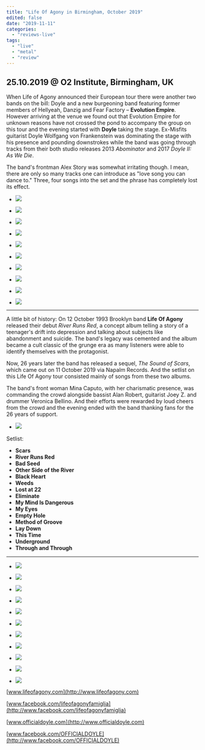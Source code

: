 ```yaml
---
title: "Life Of Agony in Birmingham, October 2019"
edited: false
date: "2019-11-11"
categories:
  - "reviews-live"
tags:
  - "live"
  - "metal"
  - "review"
---
```


## 25.10.2019 @ O2 Institute, Birmingham, UK

When Life of Agony announced their European tour there were another two bands on the bill: Doyle and a new burgeoning band featuring former members of Hellyeah, Danzig and Fear Factory – **Evolution Empire**. However arriving at the venue we found out that Evolution Empire for unknown reasons have not crossed the pond to accompany the group on this tour and the evening started with **Doyle** taking the stage. Ex-Misfits guitarist Doyle Wolfgang von Frankenstein was dominating the stage with his presence and pounding downstrokes while the band was going through tracks from their both studio releases 2013 _Abominator_ and 2017 _Doyle II: As We Die_.

The band's frontman Alex Story was somewhat irritating though. I mean, there are only so many tracks one can introduce as "love song you can dance to." Three, four songs into the set and the phrase has completely lost its effect.

- ![](https://www.hellbound.ca/wp-content/uploads/2019/11/Doyle.jpg)

- ![](https://www.hellbound.ca/wp-content/uploads/2019/11/Doyle01.jpg)

- ![](https://www.hellbound.ca/wp-content/uploads/2019/11/Doyle02.jpg)

- ![](https://www.hellbound.ca/wp-content/uploads/2019/11/Doyle03.jpg)

- ![](https://www.hellbound.ca/wp-content/uploads/2019/11/Doyle04.jpg)

- ![](https://www.hellbound.ca/wp-content/uploads/2019/11/Doyle05.jpg)

- ![](https://www.hellbound.ca/wp-content/uploads/2019/11/Doyle06.jpg)

- ![](https://www.hellbound.ca/wp-content/uploads/2019/11/Doyle07.jpg)

- ![](https://www.hellbound.ca/wp-content/uploads/2019/11/Doyle08.jpg)

- ![](https://www.hellbound.ca/wp-content/uploads/2019/11/Doyle09.jpg)


* * *

A little bit of history: On 12 October 1993 Brooklyn band **Life Of Agony** released their debut _River Runs Red_, a concept album telling a story of a teenager's drift into depression and talking about subjects like abandonment and suicide. The band's legacy was cemented and the album became a cult classic of the grunge era as many listeners were able to identify themselves with the protagonist.

Now, 26 years later the band has released a sequel, _The Sound of Scars_, which came out on 11 October 2019 via Napalm Records. And the setlist on this Life Of Agony tour consisted mainly of songs from these two albums.

The band's front woman Mina Caputo, with her charismatic presence, was commanding the crowd alongside bassist Alan Robert, guitarist Joey Z. and drummer Veronica Bellino. And their efforts were rewarded by loud cheers from the crowd and the evening ended with the band thanking fans for the 26 years of support.

- ![](https://www.hellbound.ca/wp-content/uploads/2019/11/Life-Of-Agony06.jpg)


Setlist:

- **Scars**
- **River Runs Red**
- **Bad Seed**
- **Other Side of the River**
- **Black Heart**
- **Weeds**
- **Lost at 22**
- **Eliminate**
- **My Mind Is Dangerous**
- **My Eyes**
- **Empty Hole**
- **Method of Groove**
- **Lay Down**
- **This Time**
- **Underground**
- **Through and Through**

* * *

- ![](https://www.hellbound.ca/wp-content/uploads/2019/11/Life-Of-Agony.jpg)

- ![](https://www.hellbound.ca/wp-content/uploads/2019/11/Life-Of-Agony01.jpg)

- ![](https://www.hellbound.ca/wp-content/uploads/2019/11/Life-Of-Agony02.jpg)

- ![](https://www.hellbound.ca/wp-content/uploads/2019/11/Life-Of-Agony03.jpg)

- ![](https://www.hellbound.ca/wp-content/uploads/2019/11/Life-Of-Agony04.jpg)

- ![](https://www.hellbound.ca/wp-content/uploads/2019/11/Life-Of-Agony07.jpg)

- ![](https://www.hellbound.ca/wp-content/uploads/2019/11/Life-Of-Agony08.jpg)

- ![](https://www.hellbound.ca/wp-content/uploads/2019/11/Life-Of-Agony09.jpg)

- ![](https://www.hellbound.ca/wp-content/uploads/2019/11/Life-Of-Agony10.jpg)

- ![](https://www.hellbound.ca/wp-content/uploads/2019/11/Life-Of-Agony11.jpg)

- ![](https://www.hellbound.ca/wp-content/uploads/2019/11/Life-Of-Agony12.jpg)


[www.lifeofagony.com](http://www.lifeofagony.com)

[www.facebook.com/lifeofagonyfamiglia](http://www.facebook.com/lifeofagonyfamiglia)

[www.officialdoyle.com](http://www.officialdoyle.com)

[www.facebook.com/OFFICIALDOYLE](http://www.facebook.com/OFFICIALDOYLE)
